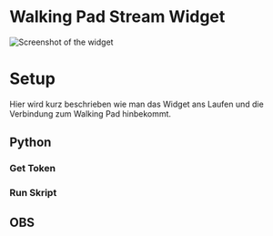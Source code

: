 # Walking Pad Stream Widget
![Screenshot of the widget](https://i.imgur.com/Muab187.png)



# Setup

Hier wird kurz beschrieben wie man das Widget ans Laufen und die Verbindung zum Walking Pad hinbekommt.

## Python


### Get Token

### Run Skript



## OBS

